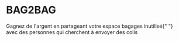 # BAG2BAG
Gagnez de l'argent en partageant votre espace bagages inutilisé{" "}
          <br className="sm:!inline hidden" />
          avec des personnes qui cherchent à envoyer des colis
